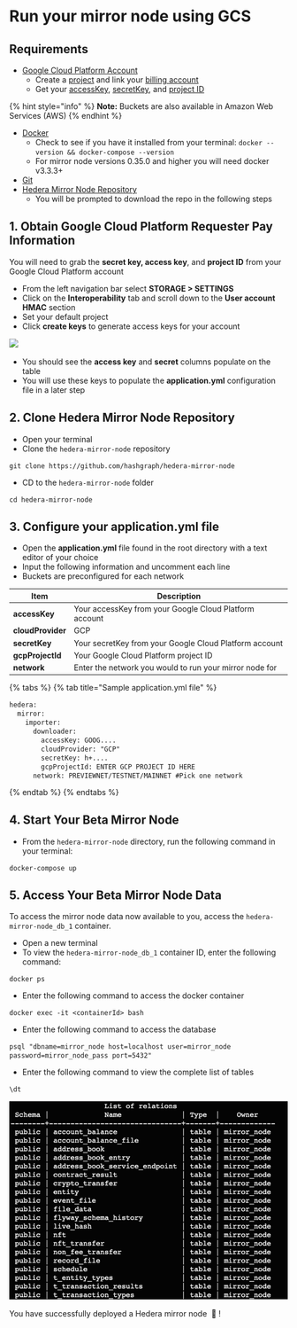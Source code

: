 # Run your mirror node using GCS

## Requirements

* [Google Cloud Platform Account](https://cloud.google.com/)
  * Create a [project](https://cloud.google.com/resource-manager/docs/creating-managing-projects) and link your [billing account](https://cloud.google.com/billing/docs/how-to/manage-billing-account)
  * Get your [accessKey](https://cloud.google.com/storage/docs/authentication/managing-hmackeys), [secretKey](https://cloud.google.com/storage/docs/authentication/managing-hmackeys), and [project ID](https://cloud.google.com/resource-manager/docs/creating-managing-projects)

{% hint style="info" %}
**Note:** Buckets are also available in Amazon Web Services (AWS)
{% endhint %}

* [Docker](https://www.docker.com/get-docker)
  * Check to see if you have it installed from your terminal: `docker --version && docker-compose --version`
  * For mirror node versions 0.35.0 and higher you will need docker v3.3.3+
* [Git](https://git-scm.com/book/en/v2/Getting-Started-Installing-Git)
* [Hedera Mirror Node Repository](https://github.com/hashgraph/hedera-mirror-node)
  * You will be prompted to download the repo in the following steps

## 1. Obtain Google Cloud Platform Requester Pay Information

You will need to grab the **secret key, access key**, and **project ID** from your Google Cloud Platform account

* From the left navigation bar select **STORAGE > SETTINGS**
* Click on the **Interoperability** tab and scroll down to the **User account HMAC** section
* Set your default project
* Click **create keys** to generate access keys for your account

![](../../.gitbook/assets/hmac\_keygen.gif)

* You should see the **access key** and **secret** columns populate on the table
* You will use these keys to populate the **application.yml** configuration file in a later step

## 2. Clone Hedera Mirror Node Repository

* Open your terminal
* Clone the `hedera-mirror-node` repository

```
git clone https://github.com/hashgraph/hedera-mirror-node
```

* CD to the `hedera-mirror-node` folder

```
cd hedera-mirror-node
```

## 3. Configure your application.yml file

* Open the **application.yml** file found in the root directory with a text editor of your choice
* Input the following information and uncomment each line
* Buckets are preconfigured for each network

| Item              | Description                                             |
| ----------------- | ------------------------------------------------------- |
| **accessKey**     | Your accessKey from your Google Cloud Platform account  |
| **cloudProvider** | GCP                                                     |
| **secretKey**     | Your secretKey from your Google Cloud Platform account  |
| **gcpProjectId**  | Your Google Cloud Platform project ID                   |
| **network**       | Enter the network you would to run your mirror node for |

{% tabs %}
{% tab title="Sample application.yml file" %}
```
hedera:
  mirror:
    importer: 
      downloader:
        accessKey: GOOG....
        cloudProvider: "GCP"
        secretKey: h+....
        gcpProjectId: ENTER GCP PROJECT ID HERE
      network: PREVIEWNET/TESTNET/MAINNET #Pick one network
```
{% endtab %}
{% endtabs %}

## 4. Start Your Beta Mirror Node

* From the `hedera-mirror-node` directory, run the following command in your terminal:

```
docker-compose up
```

## 5. Access Your Beta Mirror Node Data

To access the mirror node data now available to you, access the `hedera-mirror-node_db_1` container.

* Open a new terminal
* To view the `hedera-mirror-node_db_1` container ID, enter the following command:

```
docker ps
```

* Enter the following command to access the docker container

```
docker exec -it <containerId> bash
```

* Enter the following command to access the database

```
psql "dbname=mirror_node host=localhost user=mirror_node password=mirror_node_pass port=5432"
```

* Enter the following command to view the complete list of tables

```
\dt
```

![](../../.gitbook/assets/image.png)

You have successfully deployed a Hedera mirror node ​ 🥳 !
